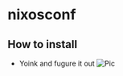 # nixosconf
## How to install
- Yoink and fugure it out
![Pic]([https://ibb.co/XxRrM7Qj](https://i.ibb.co/5hHgwr0G/look.png))
